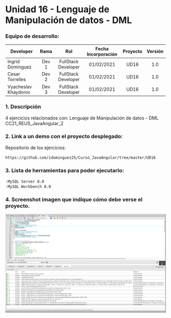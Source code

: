 # Unidad 16 -  Lenguaje de Manipulación de datos - DML

### Equipo de desarrollo:

| Developer | Rama | Rol | Fecha Incorporación | Proyecto | Versión |
| --- | :---:  | :---:  | :---:  | :---: | :---:  |
| Ingrid Dominguez | Dev 1 | FullStack Developer | 01/02/2021 | UD16  | 1.0  |
| Cesar Torrelles | Dev 2 | FullStack Developer | 01/02/2021 | UD16  | 1.0  | 
| Vyacheslav Khaydorov | Dev 3 | FullStack Developer| 01/02/2021 | UD16  | 1.0  |

### 1. Descripción

4 ejercicios  relacionados con:
Lenguaje de Manipulación de datos - DML
CC21_REUS_JavaAngular_2

###  2. Link a un demo con el proyecto desplegado:

Repositorio de los ejercicios:
```
https://github.com/idominguez25/Curso_JavaAngular/tree/master/UD16
```
###   3. Lista de herramientas para poder ejecutarlo:
```
-MySQL Server 8.0
-MySQL Workbench 8.0
```
###  4. Screenshot imagen que indique cómo debe verse el proyecto.
![banerGit](https://github.com/cesar-torrelles/UD16/blob/main/IMAGEN.png)
